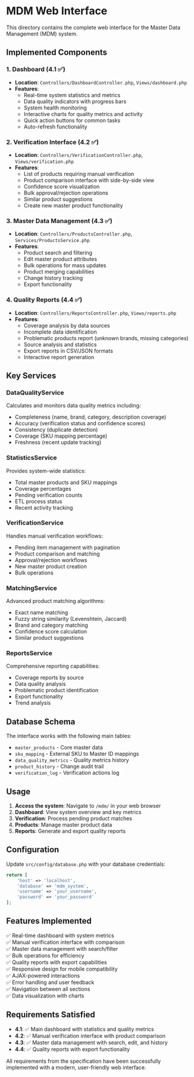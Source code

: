 # MDM Web Interface

This directory contains the complete web interface for the Master Data Management (MDM) system.

## Implemented Components

### 1. Dashboard (4.1 ✅)

- **Location**: `Controllers/DashboardController.php`, `Views/dashboard.php`
- **Features**:
  - Real-time system statistics and metrics
  - Data quality indicators with progress bars
  - System health monitoring
  - Interactive charts for quality metrics and activity
  - Quick action buttons for common tasks
  - Auto-refresh functionality

### 2. Verification Interface (4.2 ✅)

- **Location**: `Controllers/VerificationController.php`, `Views/verification.php`
- **Features**:
  - List of products requiring manual verification
  - Product comparison interface with side-by-side view
  - Confidence score visualization
  - Bulk approval/rejection operations
  - Similar product suggestions
  - Create new master product functionality

### 3. Master Data Management (4.3 ✅)

- **Location**: `Controllers/ProductsController.php`, `Services/ProductsService.php`
- **Features**:
  - Product search and filtering
  - Edit master product attributes
  - Bulk operations for mass updates
  - Product merging capabilities
  - Change history tracking
  - Export functionality

### 4. Quality Reports (4.4 ✅)

- **Location**: `Controllers/ReportsController.php`, `Views/reports.php`
- **Features**:
  - Coverage analysis by data sources
  - Incomplete data identification
  - Problematic products report (unknown brands, missing categories)
  - Source analysis and statistics
  - Export reports in CSV/JSON formats
  - Interactive report generation

## Key Services

### DataQualityService

Calculates and monitors data quality metrics including:

- Completeness (name, brand, category, description coverage)
- Accuracy (verification status and confidence scores)
- Consistency (duplicate detection)
- Coverage (SKU mapping percentage)
- Freshness (recent update tracking)

### StatisticsService

Provides system-wide statistics:

- Total master products and SKU mappings
- Coverage percentages
- Pending verification counts
- ETL process status
- Recent activity tracking

### VerificationService

Handles manual verification workflows:

- Pending item management with pagination
- Product comparison and matching
- Approval/rejection workflows
- New master product creation
- Bulk operations

### MatchingService

Advanced product matching algorithms:

- Exact name matching
- Fuzzy string similarity (Levenshtein, Jaccard)
- Brand and category matching
- Confidence score calculation
- Similar product suggestions

### ReportsService

Comprehensive reporting capabilities:

- Coverage reports by source
- Data quality analysis
- Problematic product identification
- Export functionality
- Trend analysis

## Database Schema

The interface works with the following main tables:

- `master_products` - Core master data
- `sku_mapping` - External SKU to Master ID mappings
- `data_quality_metrics` - Quality metrics history
- `product_history` - Change audit trail
- `verification_log` - Verification actions log

## Usage

1. **Access the system**: Navigate to `/mdm/` in your web browser
2. **Dashboard**: View system overview and key metrics
3. **Verification**: Process pending product matches
4. **Products**: Manage master product data
5. **Reports**: Generate and export quality reports

## Configuration

Update `src/config/database.php` with your database credentials:

```php
return [
    'host' => 'localhost',
    'database' => 'mdm_system',
    'username' => 'your_username',
    'password' => 'your_password'
];
```

## Features Implemented

✅ Real-time dashboard with system metrics  
✅ Manual verification interface with comparison  
✅ Master data management with search/filter  
✅ Bulk operations for efficiency  
✅ Quality reports with export capabilities  
✅ Responsive design for mobile compatibility  
✅ AJAX-powered interactions  
✅ Error handling and user feedback  
✅ Navigation between all sections  
✅ Data visualization with charts

## Requirements Satisfied

- **4.1**: ✅ Main dashboard with statistics and quality metrics
- **4.2**: ✅ Manual verification interface with product comparison
- **4.3**: ✅ Master data management with search, edit, and history
- **4.4**: ✅ Quality reports with export functionality

All requirements from the specification have been successfully implemented with a modern, user-friendly web interface.
